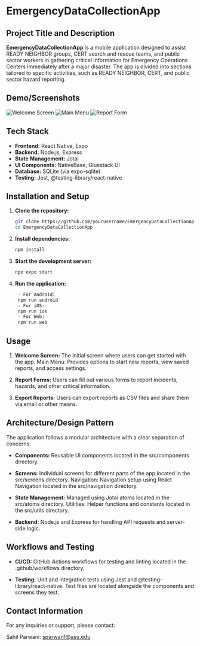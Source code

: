 # EmergencyDataCollectionApp

## Project Title and Description

**EmergencyDataCollectionApp** is a mobile application designed to assist READY NEIGHBOR groups, CERT search and rescue teams, and public sector workers in gathering critical information for Emergency Operations Centers immediately after a major disaster. The app is divided into sections tailored to specific activities, such as READY NEIGHBOR, CERT, and public sector hazard reporting.

## Demo/Screenshots

![Welcome Screen](EmergencyDataCollectionApp/assets/images/welcome.png)
![Main Menu](EmergencyDataCollectionApp/assets/images/main_menu.png)
![Report Form](EmergencyDataCollectionApp/assets/images/report_form.png)

## Tech Stack

- **Frontend:** React Native, Expo
- **Backend:** Node.js, Express
- **State Management:** Jotai
- **UI Components:** NativeBase, Gluestack UI
- **Database:** SQLite (via expo-sqlite)
- **Testing:** Jest, @testing-library/react-native

## Installation and Setup


1. **Clone the repository:**
   ```sh
   git clone https://github.com/yourusername/EmergencyDataCollectionApp.git
   cd EmergencyDataCollectionApp

2. **Install dependencies:**
   ```sh
   npm install

3. **Start the development server:**
   ```sh
   npx expo start

4. **Run the application:**
   ```sh 
    - For Android:
    npm run android
    - For iOS:
    npm run ios
    - For Web:
    npm run web

## Usage

1. **Welcome Screen:** The initial screen where users can get started with the app.
Main Menu: Provides options to start new reports, view saved reports, and access settings.

2. **Report Forms:** Users can fill out various forms to report incidents, hazards, and other critical information.
3. **Export Reports:** Users can export reports as CSV files and share them via email or other means.

## Architecture/Design Pattern
The application follows a modular architecture with a clear separation of concerns:

- **Components:** Reusable UI components located in the src/components directory.

- **Screens:** Individual screens for different parts of the app located in the src/screens directory.
Navigation: Navigation setup using React Navigation located in the src/navigation directory.

- **State Management:** Managed using Jotai atoms located in the src/atoms directory.
Utilities: Helper functions and constants located in the src/utils directory.

- **Backend:** Node.js and Express for handling API requests and server-side logic.

## Workflows and Testing

- **CI/CD:** GitHub Actions workflows for testing and linting located in the .github/workflows directory.

- **Testing:** Unit and integration tests using Jest and @testing-library/react-native. Test files are located alongside the components and screens they test.

## Contact Information
For any inquiries or support, please contact:

Sahil Parwani: sparwan1@asu.edu
